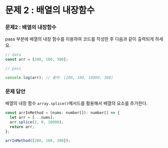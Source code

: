 # 문제 2 : 배열의 내장함수

### 문제2 : 배열의 내장함수

pass 부분에 배열의 내장 함수를 이용하여 코드를 작성한 후 다음과 같이 출력되게 하세요.

```javascript
// data
const arr = [200, 100, 300];

// pass

console.log(arr); // 출력: [200, 100, 10000, 300]
```

### 문제 답안

배열의 내장 함수 `array.splice()`메서드를 활용해서 배열의 요소를 추가한다.

```javascript
const arrInMethod = (nums: number[]): number[] => {
  let arr = [...nums];
  arr.splice(2, 0, 10000);
  return arr;
};

arrInMethod([200, 100, 300]);
```

